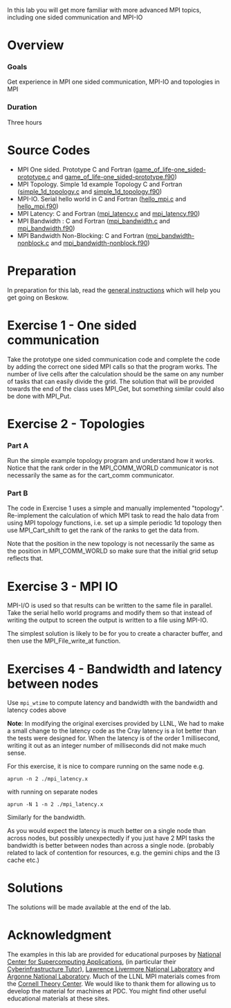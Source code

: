 In this lab you will get more familiar with more advanced MPI topics, including one sided communication and MPI-IO

# Overview

### Goals

Get experience in MPI one sided communication, MPI-IO and topologies in MPI

### Duration

Three hours

# Source Codes

- MPI One sided. Prototype C and Fortran ([game_of_life-one_sided-prototype.c](game_of_life-one_sided-prototype.c) and 
  [game_of_life-one_sided-prototype.f90](game_of_life-one_sided-prototype.f90))
- MPI Topology. Simple 1d example Topology C and Fortran ([simple_1d_topology.c](simple_1d_topology.c) 
  and [simple_1d_topology.f90](simple_1d_topology.f90))
- MPI-IO. Serial hello world in C and Fortran ([hello_mpi.c](hello_mpi.c) and [hello_mpi.f90](hello_mpi.f90))
- MPI Latency: C and Fortran ([mpi_latency.c](mpi_latency.c) and [mpi_latency.f90](mpi_latency.f90))
- MPI Bandwidth : C and Fortran ([mpi_bandwidth.c](mpi_bandwidth.c) and [mpi_bandwidth.f90](mpi_bandwidth.f90))
- MPI Bandwidth Non-Blocking: C and Fortran ([mpi_bandwidth-nonblock.c](mpi_bandwidth-nonblock.c) 
  and [mpi_bandwidth-nonblock.f90](mpi_bandwidth-nonblock.f90))
 

# Preparation

In preparation for this lab, read the [general instructions](../README.md) which will help you get going on Beskow.

# Exercise 1 - One sided communication

Take the prototype one sided communication code and complete the code by adding the correct one sided MPI calls so that the program works. The number of live cells after the calculation should be the same on any number of tasks that can easily divide the grid. The solution that will be provided towards the end of the class uses MPI_Get, but something similar could also be done with MPI_Put.

# Exercise 2 - Topologies

### Part A
Run the simple example topology program and understand how it works. Notice that the rank order in the MPI_COMM_WORLD communicator is not necessarily the same as for the cart_comm communicator.

### Part B
The code in Exercise 1 uses a simple and manually implemented "topology". Re-implement the calculation of which MPI task to read the halo data from using MPI topology functions, i.e. set up a simple periodic 1d topology then use MPI_Cart_shift to get the rank of the ranks to get the data from.

Note that the position in the new topology is not necessarily the same as the position in MPI_COMM_WORLD so make sure that the initial grid setup reflects that.

# Exercise 3 - MPI IO

MPI-I/O is used so that results can be written to the same file in parallel. Take the serial hello world programs and modify them so that instead of writing the output to screen the output is written to a file using MPI-IO.

The simplest solution is likely to be for you to create a character buffer, and then use the MPI_File_write_at function.

# Exercises 4 - Bandwidth and latency between nodes

Use `mpi_wtime` to compute latency and bandwidth with the bandwidth and latency codes above

**Note**: In modifying the original exercises provided by LLNL, We had to make a small change to the latency code as the Cray latency is a lot better than the tests were designed for. When the latency is of the order 1 millisecond, writing it out as an integer number of milliseconds did not make much sense.

For this exercise, it is nice to compare running on the same node e.g.

```
aprun -n 2 ./mpi_latency.x
```

with running on separate nodes

```
aprun -N 1 -n 2 ./mpi_latency.x
```

Similarly for the bandwidth.

As you would expect the latency is much better on a single node than across nodes, but possibly unexpectedly if you just have 2 MPI tasks the bandwidth is better between nodes than across a single node. (probably related to lack of contention for resources, e.g. the gemini chips and the l3 cache etc.)

# Solutions

The solutions will be made available at the end of the lab.

# Acknowledgment

The examples in this lab are provided for educational purposes by 
[National Center for Supercomputing Applications](http://www.ncsa.illinois.edu/), 
(in particular their [Cyberinfrastructure Tutor](http://www.citutor.org/)), 
[Lawrence Livermore National Laboratory](https://computing.llnl.gov/) and 
[Argonne National Laboratory](http://www.mcs.anl.gov/). Much of the LLNL MPI materials comes from the 
[Cornell Theory Center](http://www.cac.cornell.edu/). 
We would like to thank them for allowing us to develop the material for machines at PDC. 
You might find other useful educational materials at these sites.


